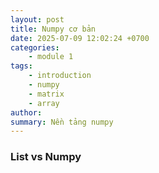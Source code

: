 ```yaml
---
layout: post
title: Numpy cơ bản
date: 2025-07-09 12:02:24 +0700
categories:
    - module 1
tags:
    - introduction
    - numpy
    - matrix
    - array
author:
summary: Nền tảng numpy
---
```


### List vs Numpy